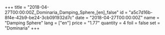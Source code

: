 +++
title = "2018-04-27T00:00:00Z_Dominaria_Damping_Sphere_[en]_false"
id = "a5c7d16b-8f4e-42b9-be24-3cb091932d7c"
date = "2018-04-27T00:00:00Z"
name = "Damping Sphere"
lang = ["en"]
price = "1.77"
quantity = 4
foil = false
set = "Dominaria"
+++

